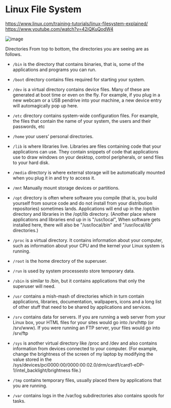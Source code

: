 # Linux File System

<https://www.linux.com/training-tutorials/linux-filesystem-explained/>
<https://www.youtube.com/watch?v=42iQKuQodW4>

![image](https://user-images.githubusercontent.com/39219943/154847570-865e63ab-8529-463b-b888-5d4cb7c95842.png)

Directories
From top to bottom, the directories you are seeing are as follows.

* `/bin` is the directory that contains binaries, that is, some of the applications and programs you can run.

* `/boot` directory contains files required for starting your system.

* `/dev` is a virtual directory contains device files. Many of these are generated at boot time or even on the fly.
       For example, if you plug in a new webcam or a USB pendrive into your machine, a new device entry will automagically pop up here.

* `/etc` directory contains system-wide configuration files. For example, the files that contain the name of your system, the users and their passwords, etc

* `/home` your users’ personal directories.

* `/lib` is where libraries live. Libraries are files containing code that your applications can use. They contain snippets of code that applications use to draw windows on your desktop, control peripherals, or send files to your hard disk.

* `/media` directory is where external storage will be automatically mounted when you plug it in and try to access it.

* `/mnt` Manually mount storage devices or partitions.

* `/opt` directory is often where software you compile (that is, you build yourself from source code and do not install from your distribution repositories) sometimes lands. Applications will end up in the /opt/bin directory and libraries in the /opt/lib directory.
(Another place where applications and libraries end up in is "/usr/local", When software gets installed here, there will also be "/usr/local/bin" and "/usr/local/lib" directories.)

* `/proc` is a virtual directory. It contains information about your computer, such as information about your CPU and the kernel your Linux system is running.

* `/root` is the home directory of the superuser.

* `/run` is used by system processesto store temporary data.

* `/sbin` is similar to /bin, but it contains applications that only the superuser will need.

* `/usr` contains a mish-mash of directories which in turn contain applications, libraries, documentation, wallpapers, icons and a long list of other stuff that need to be shared by applications and services.

* `/srv`  contains data for servers. If you are running a web server from your Linux box, your HTML files for your sites would go into /srv/http (or /srv/www). If you were running an FTP server, your files would go into /srv/ftp

* `/sys` is another virtual directory like /proc and /dev and also contains information from devices connected to your computer.
(For example, change the brightness of the screen of my laptop by modifying the value stored in the /sys/devices/pci0000:00/0000:00:02.0/drm/card1/card1-eDP-1/intel_backlight/brightness file.)

* `/tmp` contains temporary files, usually placed there by applications that you are running.

* `/var` contains logs in the /var/log subdirectories also contains spools for tasks.
